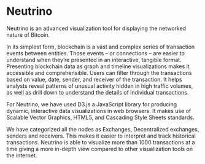 # Neutrino

Neutrino is an advanced visualization tool for displaying the networked nature of Bitcoin.

In its simplest form, blockchain is a vast and complex series of transaction events between
entities. Those events – or connections – are easier to understand when they’re presented
in an interactive, tangible format. Presenting blockchain data as graph and timeline
visualizations makes it accessible and comprehensible. Users can filter through the
transactions based on value, date, sender, and receiver of the transaction. It helps analysts
reveal patterns of unusual activity hidden in high traffic volumes, as well as drill down to
understand the details of individual transactions.

For Neutrino, we have used D3.js a JavaScript library for producing dynamic, interactive
data visualizations in web browsers. It makes use of Scalable Vector Graphics, HTML5, and
Cascading Style Sheets standards.

We have categorized all the nodes as Exchanges, Decentralized exchanges, senders and
receivers. This makes it easier to interpret and track historical transactions. Neutrino is able to visualize more than 1000 transactions at a time giving a more in-depth view compared to other visualization tools on the internet.